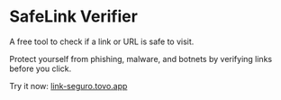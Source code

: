 # SafeLink Verifier

A free tool to check if a link or URL is safe to visit. 

Protect yourself from phishing, malware, and botnets by verifying links before you click.

Try it now: [link-seguro.tovo.app](https://link-seguro.tovo.app/)

